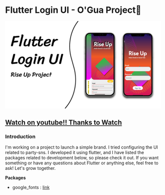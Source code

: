 # Flutter Login UI - O'Gua Project🌊

![Introduction](/bg.jpg)

## [Watch on youtube!! Thanks to Watch]()

### Introduction
I'm working on a project to launch a simple brand. I tried configuring the UI related to party-sns. I developed it using flutter, and I have listed the packages related to development below, so please check it out. If you want something or have any questions about Flutter or anything else, feel free to ask! Let's grow together.

**Packages**
- google_fonts : [link](https://pub.dev/packages/google_fonts)
